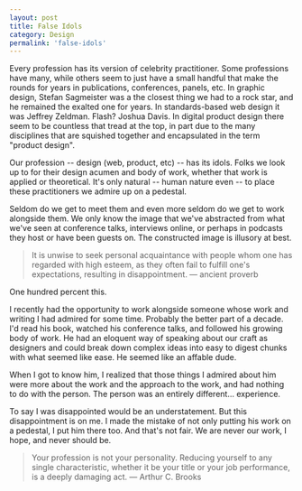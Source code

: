 ```yaml
---
layout: post
title: False Idols
category: Design
permalink: 'false-idols'
---
```


Every profession has its version of celebrity practitioner. Some professions have many, while others seem to just have a small handful that make the rounds for years in publications, conferences, panels, etc. In graphic design, Stefan Sagmeister was a the closest thing we had to a rock star, and he remained the exalted one for years. In standards-based web design it was Jeffrey Zeldman. Flash? Joshua Davis. In digital product design there seem to be countless that tread at the top, in part due to the many disciplines that are squished together and encapsulated in the term "product design".

Our profession -- design (web, product, etc) -- has its idols. Folks we look up to for their design acumen and body of work, whether that work is applied or theoretical. It's only natural -- human nature even -- to place these practitioners we admire up on a pedestal.

Seldom do we get to meet them and even more seldom do we get to work alongside them. We only know the image that we've abstracted from what we've seen at conference talks, interviews online, or perhaps in podcasts they host or have been guests on. The constructed image is illusory at best.

> It is unwise to seek personal acquaintance with people whom one has regarded with high esteem, as they often fail to fulfill one's expectations, resulting in disappointment.
— ancient proverb
> 

One hundred percent this.

I recently had the opportunity to work alongside someone whose work and writing I had admired for some time. Probably the better part of a decade. I'd read his book, watched his conference talks, and followed his growing body of work. He had an eloquent way of speaking about our craft as designers and could break down complex ideas into easy to digest chunks with what seemed like ease. He seemed like an affable dude. 

When I got to know him, I realized that those things I admired about him were more about the work and the approach to the work, and had nothing to do with the person. The person was an entirely different... experience.

To say I was disappointed would be an understatement. But this disappointment is on me. I made the mistake of not only putting his work on a pedestal, I put him there too. And that's not fair. We are never our work, I hope, and never should be.

> Your profession is not your personality. Reducing yourself to any single characteristic, whether it be your title or your job performance, is a deeply damaging act.
— Arthur C. Brooks
>